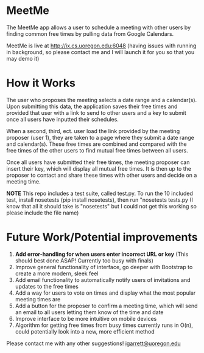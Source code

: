 # MeetMe

The MeetMe app allows a user to schedule a meeting with other users by finding common free times by pulling data from Google Calendars.

MeetMe is live at http://ix.cs.uoregon.edu:6048 
(having issues with running in background, so please contact me and I will launch it for you so that you may demo it)

# How it Works

The user who proposes the meeting selects a date range and a calendar(s). Upon submitting this data, the application saves their
free times and provided that user with a link to send to other users and a key to submit once all users have inputted their schedules.

When a second, third, ect. user load the link provided by the meeting proposer (user 1), they are taken to a page where they submit
a date range and calendar(s). These free times are combined and compared with the free times of the other users to find mutual
free times between all users.

Once all users have submitted their free times, the meeting proposer can insert their key, which will display all mutual free times.
It is then up to the proposer to contact and share these times with other users and decide on a meeting time. 

<b>NOTE</b> This repo includes a test suite, called test.py. To run the 10 included test, install nosetests (pip install nosetests), then run "nosetests tests.py (I know that all it should take is "nosetests" but I could not get this working so please include the file name)

# Future Work/Potential improvements
1. <b>Add error-handling for when users enter incorrect URL or key</b> (This should best done ASAP! Currently too busy with finals)
2. Improve general functionality of interface, go deeper with Bootstrap to create a more modern, sleek feel
2. Add email functionality to automatically notify users of invitations and updates to the free times
3. Add a way for users to vote on times and display what the most popular meeting times are
4. Add a button for the proposer to confirm a meeting time, which will send an email to all users letting them know of the time and date
5. Improve interface to be more intuitive on mobile devices
6. Algorithm for getting free times from busy times currently runs in O(n), could potentially look into a new, more efficient method

Please contact me with any other suggestions! igarrett@uoregon.edu

